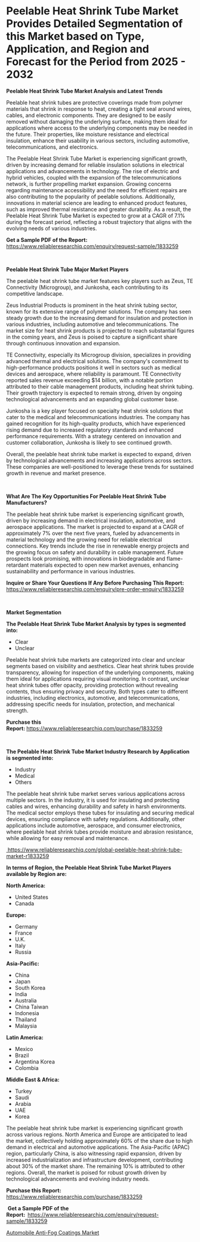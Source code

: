 <p><h1>Peelable Heat Shrink Tube Market Provides Detailed Segmentation of this Market based on Type, Application, and Region and Forecast for the Period from 2025 - 2032</h1></p><p><strong>Peelable Heat Shrink Tube Market Analysis and Latest Trends</strong></p>
<p><p>Peelable heat shrink tubes are protective coverings made from polymer materials that shrink in response to heat, creating a tight seal around wires, cables, and electronic components. They are designed to be easily removed without damaging the underlying surface, making them ideal for applications where access to the underlying components may be needed in the future. Their properties, like moisture resistance and electrical insulation, enhance their usability in various sectors, including automotive, telecommunications, and electronics.</p><p>The Peelable Heat Shrink Tube Market is experiencing significant growth, driven by increasing demand for reliable insulation solutions in electrical applications and advancements in technology. The rise of electric and hybrid vehicles, coupled with the expansion of the telecommunications network, is further propelling market expansion. Growing concerns regarding maintenance accessibility and the need for efficient repairs are also contributing to the popularity of peelable solutions. Additionally, innovations in material science are leading to enhanced product features, such as improved thermal resistance and greater durability. As a result, the Peelable Heat Shrink Tube Market is expected to grow at a CAGR of 7.1% during the forecast period, reflecting a robust trajectory that aligns with the evolving needs of various industries.</p></p>
<p><strong>Get a Sample PDF of the Report:&nbsp;</strong> <a href="https://www.reliableresearchiq.com/enquiry/request-sample/1833259?utm_campaign=2983&utm_medium=2&utm_source=Github&utm_content=ia&utm_term=26032025&utm_id=peelable-heat-shrink-tube">https://www.reliableresearchiq.com/enquiry/request-sample/1833259</a></p>
<p>&nbsp;</p>
<p><strong>Peelable Heat Shrink Tube Major Market Players</strong></p>
<p><p>The peelable heat shrink tube market features key players such as Zeus, TE Connectivity (Microgroup), and Junkosha, each contributing to its competitive landscape. </p><p>Zeus Industrial Products is prominent in the heat shrink tubing sector, known for its extensive range of polymer solutions. The company has seen steady growth due to the increasing demand for insulation and protection in various industries, including automotive and telecommunications. The market size for heat shrink products is projected to reach substantial figures in the coming years, and Zeus is poised to capture a significant share through continuous innovation and expansion.</p><p>TE Connectivity, especially its Microgroup division, specializes in providing advanced thermal and electrical solutions. The company's commitment to high-performance products positions it well in sectors such as medical devices and aerospace, where reliability is paramount. TE Connectivity reported sales revenue exceeding $14 billion, with a notable portion attributed to their cable management products, including heat shrink tubing. Their growth trajectory is expected to remain strong, driven by ongoing technological advancements and an expanding global customer base.</p><p>Junkosha is a key player focused on specialty heat shrink solutions that cater to the medical and telecommunications industries. The company has gained recognition for its high-quality products, which have experienced rising demand due to increased regulatory standards and enhanced performance requirements. With a strategy centered on innovation and customer collaboration, Junkosha is likely to see continued growth.</p><p>Overall, the peelable heat shrink tube market is expected to expand, driven by technological advancements and increasing applications across sectors. These companies are well-positioned to leverage these trends for sustained growth in revenue and market presence.</p></p>
<p>&nbsp;</p>
<p><strong>What Are The Key Opportunities For Peelable Heat Shrink Tube Manufacturers?</strong></p>
<p><p>The peelable heat shrink tube market is experiencing significant growth, driven by increasing demand in electrical insulation, automotive, and aerospace applications. The market is projected to expand at a CAGR of approximately 7% over the next five years, fueled by advancements in material technology and the growing need for reliable electrical connections. Key trends include the rise in renewable energy projects and the growing focus on safety and durability in cable management. Future prospects look promising, with innovations in biodegradable and flame-retardant materials expected to open new market avenues, enhancing sustainability and performance in various industries.</p></p>
<p><strong>Inquire or Share Your Questions If Any Before Purchasing This Report:</strong> <a href="https://www.reliableresearchiq.com/enquiry/pre-order-enquiry/1833259?utm_campaign=2983&utm_medium=2&utm_source=Github&utm_content=ia&utm_term=26032025&utm_id=peelable-heat-shrink-tube">https://www.reliableresearchiq.com/enquiry/pre-order-enquiry/1833259</a></p>
<p>&nbsp;</p>
<p><strong>Market Segmentation</strong></p>
<p><strong>The Peelable Heat Shrink Tube Market Analysis by types is segmented into:</strong></p>
<p><ul><li>Clear</li><li>Unclear</li></ul></p>
<p><p>Peelable heat shrink tube markets are categorized into clear and unclear segments based on visibility and aesthetics. Clear heat shrink tubes provide transparency, allowing for inspection of the underlying components, making them ideal for applications requiring visual monitoring. In contrast, unclear heat shrink tubes offer opacity, providing protection without revealing contents, thus ensuring privacy and security. Both types cater to different industries, including electronics, automotive, and telecommunications, addressing specific needs for insulation, protection, and mechanical strength.</p></p>
<p><strong>Purchase this Report:&nbsp;</strong><a href="https://www.reliableresearchiq.com/purchase/1833259?utm_campaign=2983&utm_medium=2&utm_source=Github&utm_content=ia&utm_term=26032025&utm_id=peelable-heat-shrink-tube">https://www.reliableresearchiq.com/purchase/1833259</a></p>
<p>&nbsp;</p>
<p><strong>The Peelable Heat Shrink Tube Market Industry Research by Application is segmented into:</strong></p>
<p><ul><li>Industry</li><li>Medical</li><li>Others</li></ul></p>
<p><p>The peelable heat shrink tube market serves various applications across multiple sectors. In the industry, it is used for insulating and protecting cables and wires, enhancing durability and safety in harsh environments. The medical sector employs these tubes for insulating and securing medical devices, ensuring compliance with safety regulations. Additionally, other applications include automotive, aerospace, and consumer electronics, where peelable heat shrink tubes provide moisture and abrasion resistance, while allowing for easy removal and maintenance.</p></p>
<p><a href="https://www.reliableresearchiq.com/global-peelable-heat-shrink-tube-market-r1833259?utm_campaign=2983&utm_medium=2&utm_source=Github&utm_content=ia&utm_term=26032025&utm_id=peelable-heat-shrink-tube">&nbsp;https://www.reliableresearchiq.com/global-peelable-heat-shrink-tube-market-r1833259</a></p>
<p><strong>In terms of Region, the Peelable Heat Shrink Tube Market Players available by Region are:</strong></p>
<p>
    <p> <strong> North America: </strong>
        <ul>
            <li>United States</li>
            <li>Canada</li>
        </ul>
        </p> 
    <p> <strong> Europe: </strong>
        <ul>
            <li>Germany</li>
            <li>France</li>
            <li>U.K.</li>
            <li>Italy</li>
            <li>Russia</li>
        </ul>
        </p> 
    <p> <strong> Asia-Pacific: </strong>
        <ul>
            <li>China</li>
            <li>Japan</li>
            <li>South Korea</li>
            <li>India</li>
            <li>Australia</li>
            <li>China Taiwan</li>
            <li>Indonesia</li>
            <li>Thailand</li>
            <li>Malaysia</li>
        </ul>
        </p> 
    <p> <strong> Latin America: </strong>
        <ul>
            <li>Mexico</li>
            <li>Brazil</li>
            <li>Argentina Korea</li>
            <li>Colombia</li>
        </ul>
        </p> 
    <p> <strong> Middle East & Africa: </strong>
        <ul>
            <li>Turkey</li>
            <li>Saudi</li>
            <li>Arabia</li>
            <li>UAE</li>
            <li>Korea</li>
        </ul>
    </p>
    </p>
<p><p>The peelable heat shrink tube market is experiencing significant growth across various regions. North America and Europe are anticipated to lead the market, collectively holding approximately 60% of the share due to high demand in electrical and automotive applications. The Asia-Pacific (APAC) region, particularly China, is also witnessing rapid expansion, driven by increased industrialization and infrastructure development, contributing about 30% of the market share. The remaining 10% is attributed to other regions. Overall, the market is poised for robust growth driven by technological advancements and evolving industry needs.</p></p>
<p><strong>Purchase this Report: </strong><a href="https://www.reliableresearchiq.com/purchase/1833259?utm_campaign=2983&utm_medium=2&utm_source=Github&utm_content=ia&utm_term=26032025&utm_id=peelable-heat-shrink-tube">https://www.reliableresearchiq.com/purchase/1833259</a></p>
<p>&nbsp;<strong>Get a Sample PDF of the Report:&nbsp;&nbsp;</strong><a href="https://www.reliableresearchiq.com/enquiry/request-sample/1833259?utm_campaign=2983&utm_medium=2&utm_source=Github&utm_content=ia&utm_term=26032025&utm_id=peelable-heat-shrink-tube">https://www.reliableresearchiq.com/enquiry/request-sample/1833259</a></p>
<p><strong></strong></p>
<p><p><a href="https://github.com/mriwacraane/Market-Research-Report-List-1/blob/main/automobile-anti-fog-coatings-market.md?utm_campaign=2983&utm_medium=2&utm_source=Github&utm_content=ia&utm_term=26032025&utm_id=peelable-heat-shrink-tube">Automobile Anti-Fog Coatings Market</a></p></p>